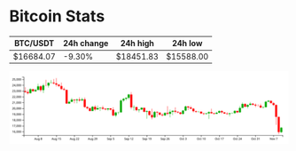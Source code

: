 # Bitcoin Stats

BTC/USDT|24h change|24h high|24h low|
|---|---|---|---|
|$16684.07|-9.30%|$18451.83|$15588.00|

<img src="./chart.svg">
